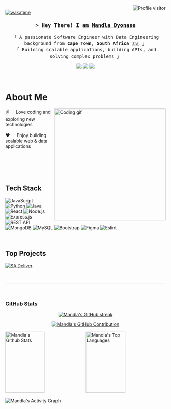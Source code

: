 <a href="https://komarev.com/ghpvc/?username=Mandla7784">
  <img align="right" src="https://komarev.com/ghpvc/?username=Mandla7784&label=Visitors&color=0e75b6&style=flat" alt="Profile visitor" />
</a>

[![wakatime](https://wakatime.com/badge/user/eebb3dd8-d9b2-40de-9b88-6fd6cac99dbc.svg)](https://wakatime.com/@eebb3dd8-d9b2-40de-9b88-6fd6cac99dbc)

<h3 align="center">
  <samp>&gt; Hey There! I am
    <b><a target="_blank" href="https://github.com/Mandla7784">Mandla Dyonase</a></b>
  </samp>
</h3>

<p align="center"> 
  <samp>
    「 A passionate Software Engineer with  Data Engineering background from <b>Cape Town, South Africa</b> 🇿🇦 」  
    <br>
    「 Building scalable applications, building APIs, and solving complex problems 」  
  </samp>
</p>

<p align="center">
  <a href="https://www.linkedin.com/in/mandla-dyonase-83b008260/" target="_blank">
    <img src="https://img.shields.io/badge/LinkedIn-0077B5?style=for-the-badge&logo=linkedin&logoColor=white" />
  </a>
  <a href="https://discord.com/channels/@me" target="_blank">
    <img src="https://img.shields.io/badge/Discord-7289DA?style=for-the-badge&logo=discord&logoColor=white" />
  </a>
  <a href="https://github.com/Mandla7784" target="_blank">
    <img src="https://img.shields.io/badge/GitHub-181717?style=for-the-badge&logo=github&logoColor=white" />
  </a>
</p>

<br/>

# About Me

<p>
 <img align="right" width="350" src="https://media.giphy.com/media/bGgsc5mWoryfgKBx1u/giphy.gif" alt="Coding gif" />
  
 ✌️ &emsp; Love coding and exploring new technologies <br/><br/>
 ❤️ &emsp; Enjoy building scalable web & data applications <br/><br/>


</p>

<br/><br/><br/>

## Tech Stack

![JavaScript](https://img.shields.io/badge/Javascript-F0DB4F?style=for-the-badge&labelColor=black&logo=javascript&logoColor=F0DB4F)
![Python](https://img.shields.io/badge/Python-3776AB?style=for-the-badge&logo=python&logoColor=white)
![Java](https://img.shields.io/badge/Java-007396?style=for-the-badge&logo=java&logoColor=white)
![React](https://img.shields.io/badge/React-61DAFB?style=for-the-badge&logo=react&logoColor=black)
![Node.js](https://img.shields.io/badge/Node.js-339933?style=for-the-badge&logo=node.js&logoColor=white)
![Express.js](https://img.shields.io/badge/Express.js-000000?style=for-the-badge&logo=express&logoColor=white)
![REST API](https://img.shields.io/badge/REST-API-F4A261?style=for-the-badge)
![MongoDB](https://img.shields.io/badge/MongoDB-4EA94B?style=for-the-badge&logo=mongodb&logoColor=white)
![MySQL](https://img.shields.io/badge/MySQL-4479A1?style=for-the-badge&logo=mysql&logoColor=white)
![Bootstrap](https://img.shields.io/badge/Bootstrap-563D7C?style=for-the-badge&logo=bootstrap&logoColor=white)
![Figma](https://img.shields.io/badge/Figma-F24E1E?style=for-the-badge&logo=figma&logoColor=white)
![Eslint](https://img.shields.io/badge/Eslint-4B32C3?style=for-the-badge&logo=eslint&logoColor=white)

<br/>

## Top Projects


[![SA Deliver](https://github-readme-stats.vercel.app/api/pin/?username=Mandla7784&repo=SA-deliver&border_color=7F3FBF&bg_color=0D1117&title_color=C9D1D9&text_color=8B949E&icon_color=7F3FBF)](https://github.com/Mandla7784/SA-deliver)

<br/>
<hr/>
<br/>

### GitHub Stats
<p align="center">
  <a href="https://github.com/Mandla7784">
    <img src="https://github-readme-streak-stats.herokuapp.com/?user=Mandla7784&theme=radical&border=7F3FBF&background=0D1117" alt="Mandla's GitHub streak"/>
  </a>
</p>

<p align="center">
  <a href="https://github.com/Mandla7784">
    <img src="https://github-profile-summary-cards.vercel.app/api/cards/profile-details?username=Mandla7784&theme=radical" alt="Mandla's GitHub Contribution"/>
  </a>
</p>

<a> 
    <a href="https://github.com/Mandla7784"><img alt="Mandla's Github Stats" src="https://denvercoder1-github-readme-stats.vercel.app/api?username=Mandla7784&show_icons=true&count_private=true&theme=react&border_color=7F3FBF&bg_color=0D1117&title_color=F85D7F&icon_color=F8D866" height="192px" width="49.5%"/></a>
    <a href="https://github.com/Mandla7784"><img alt="Mandla's Top Languages" src="https://denvercoder1-github-readme-stats.vercel.app/api/top-langs/?username=Mandla7784&langs_count=8&layout=compact&theme=react&border_color=7F3FBF&bg_color=0D1117&title_color=F85D7F&icon_color=F8D866" height="192px" width="49.5%"/></a>
    <br/>
</a>

![Mandla's Activity Graph](https://github-readme-activity-graph.vercel.app/graph?username=Mandla7784&custom_title=Mandla's%20GitHub%20Activity&bg_color=0D1117&color=7F3FBF&line=7F3FBF&point=7F3FBF&area_color=FFFFFF&title_color=FFFFFF&area=true)
